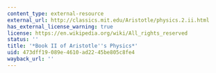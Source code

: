 ```yaml
---
content_type: external-resource
external_url: http://classics.mit.edu/Aristotle/physics.2.ii.html
has_external_license_warning: true
license: https://en.wikipedia.org/wiki/All_rights_reserved
status: ''
title: '*Book II of Aristotle''s Physics*'
uid: 473dff19-089e-4610-ad22-45be805c8fe4
wayback_url: ''
---
```

